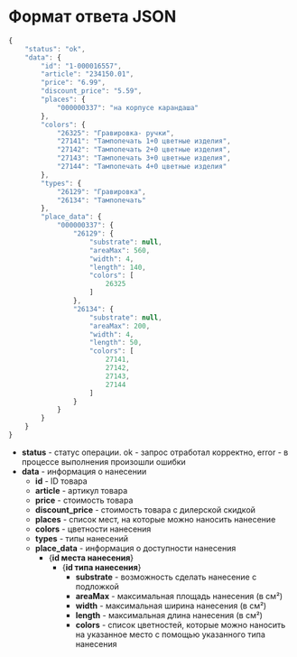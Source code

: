 # Формат ответа JSON

```javascript
{
    "status": "ok",
    "data": {
        "id": "1-000016557",
        "article": "234150.01",
        "price": "6.99",
        "discount_price": "5.59",
        "places": {
            "000000337": "на корпусе карандаша"
        },
        "colors": {
            "26325": "Гравировка- ручки",
            "27141": "Тампопечать 1+0 цветные изделия",
            "27142": "Тампопечать 2+0 цветные изделия",
            "27143": "Тампопечать 3+0 цветные изделия",
            "27144": "Тампопечать 4+0 цветные изделия"
        },
        "types": {
            "26129": "Гравировка",
            "26134": "Тампопечать"
        },
        "place_data": {
            "000000337": {
                "26129": {
                    "substrate": null,
                    "areaMax": 560,
                    "width": 4,
                    "length": 140,
                    "colors": [
                        26325
                    ]
                },
                "26134": {
                    "substrate": null,
                    "areaMax": 200,
                    "width": 4,
                    "length": 50,
                    "colors": [
                        27141,
                        27142,
                        27143,
                        27144
                    ]
                }
            }
        }
    }
}
```

* **status** - статус операции. ok - запрос отработал корректно, error - в процессе выполнения произошли ошибки
* **data** - информация о нанесении
  * **id** - ID товара
  * **article** - артикул товара
  * **price** - стоимость товара
  * **discount\_price** - стоимость товара с дилерской скидкой
  * **places** - список мест, на которые можно наносить нанесение
  * **colors** - цветности нанесения
  * **types** - типы нанесений
  * **place\_data** - информация о доступности нанесения
    * {**id места нанесения**}
      * {**id типа нанесения**}
        * **substrate** - возможность сделать нанесение с подложкой
        * **areaMax** - максимальная площадь нанесения \(в см²\)
        * **width** - максимальная ширина нанесения \(в см²\)
        * **length** - максимальная длина нанесения \(в см²\)
        * **colors** - список цветностей, которые можно наносить на указанное место с помощью указанного типа нанесения

